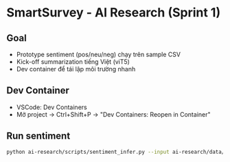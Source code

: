 # SmartSurvey - AI Research (Sprint 1)

## Goal
- Prototype sentiment (pos/neu/neg) chạy trên sample CSV
- Kick-off summarization tiếng Việt (viT5)
- Dev container để tái lập môi trường nhanh

## Dev Container
- VSCode: Dev Containers
- Mở project → Ctrl+Shift+P → "Dev Containers: Reopen in Container"

## Run sentiment
```bash
python ai-research/scripts/sentiment_infer.py --input ai-research/data/sample_vi_sentiment.csv --output ai-research/data/predictions.csv
